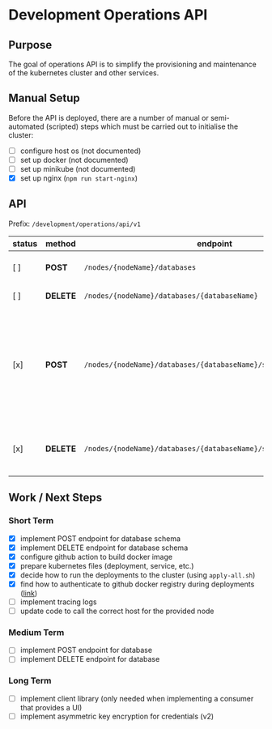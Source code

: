 # Development Operations API

## Purpose
The goal of operations API is to simplify the provisioning and maintenance of the kubernetes cluster and other services.

## Manual Setup
Before the API is deployed, there are a number of manual or semi-automated (scripted) steps which must be carried out to initialise the cluster:

- [ ] configure host os (not documented)
- [ ] set up docker (not documented)
- [ ] set up minikube (not documented)
- [x] set up nginx (`npm run start-nginx`)

## API

Prefix: `/development/operations/api/v1`

status | method | endpoint | description
-------|-------|----------|-------------
[ ]  | **POST**   | `/nodes/{nodeName}/databases` | Create a new database.
[ ]  | **DELETE** | `/nodes/{nodeName}/databases/{databaseName}` | Delete a database.
[x]  | **POST**   | `/nodes/{nodeName}/databases/{databaseName}/schemas` | Initialise a new schema in the selected database with two users: an admin and a regular user.
[x]  | **DELETE** | `/nodes/{nodeName}/databases/{databaseName}/schemas/{schemaName}` | Remove the schema and the two related users.

## Work / Next Steps

### Short Term
- [x] implement POST endpoint for database schema
- [x] implement DELETE endpoint for database schema
- [x] configure github action to build docker image
- [x] prepare kubernetes files (deployment, service, etc.)
- [x] decide how to run the deployments to the cluster (using `apply-all.sh`)
- [x] find how to authenticate to github docker registry during deployments ([link](https://kubernetes.io/docs/tasks/configure-pod-container/pull-image-private-registry/))
- [ ] implement tracing logs
- [ ] update code to call the correct host for the provided node

### Medium Term
- [ ] implement POST endpoint for database
- [ ] implement DELETE endpoint for database

### Long Term
- [ ] implement client library (only needed when implementing a consumer that provides a UI)
- [ ] implement asymmetric key encryption for credentials (v2)